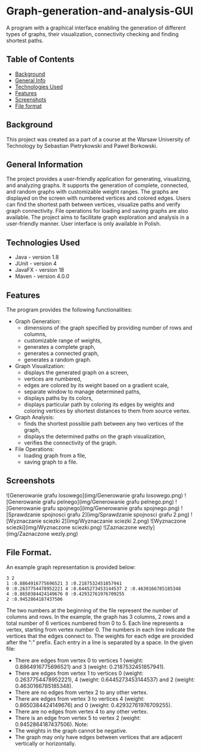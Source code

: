 # Graph-generation-and-analysis-GUI
A program with a graphical interface enabling the generation of different types of graphs, their visualization, connectivity checking and finding shortest paths.

## Table of Contents
* [Background](#background)
* [General Info](#general-information)
* [Technologies Used](#technologies-used)
* [Features](#features)
* [Screenshots](#screenshots)
* [File format](#file-format)


## Background
This project was created as a part of a course at the Warsaw University of Technology by Sebastian Pietrykowski and Paweł Borkowski.


## General Information
The project provides a user-friendly application for generating, visualizing, and analyzing graphs. It supports the generation of complete, connected, and random graphs with customizable weight ranges. The graphs are displayed on the screen with numbered vertices and colored edges. Users can find the shortest path between vertices, visualize paths and verify graph connectivity. File operations for loading and saving graphs are also available. The project aims to facilitate graph exploration and analysis in a user-friendly manner. User interface is only available in Polish.


## Technologies Used
- Java - version 1.8
- JUnit - version 4
- JavaFX - version 18
- Maven - version 4.0.0


## Features
The program provides the following functionalities:
- Graph Generation:
    - dimensions of the graph specified by providing number of rows and columns,
    - customizable range of weights,
    - generates a complete graph,
    - generates a connected graph,
    - generates a random graph.
- Graph Visualization:
    - displays the generated graph on a screen,
    - vertices are numbered,
    - edges are colored by its weight based on a gradient scale,
    - separate window to manage determined paths,
    - displays paths by its colors,
    - displays particular path by coloring its edges by weights and coloring vertices by shortest distances to them from source vertex.
- Graph Analysis:
    - finds the shortest possible path between any two vertices of the graph,
    - displays the determined paths on the graph visualization,
    - verifies the connectivity of the graph.
- File Operations:
    - loading graph from a file,
    - saving graph to a file.


## Screenshots
![Generowanie grafu losowego](img/Generowanie grafu losowego.png)
![Generowanie grafu pelnego](img/Generowanie grafu pelnego.png)
![Generowanie grafu spojnego](img/Generowanie grafu spojnego.png)
![Sprawdzanie spojnosci grafu 2](img/Sprawdzanie spojnosci grafu 2.png)
![Wyznaczanie sciezki 2](img/Wyznaczanie sciezki 2.png)
![Wyznaczone sciezki](img/Wyznaczone sciezki.png)
![Zaznaczone wezly](img/Zaznaczone wezly.png)

## File Format.
An example graph representation is provided below:
```
3 2
1 :0.8864916775696521 3 :0.2187532451857941
0 :0.2637754478952221 4 :0.6445273453144537 2 :0.4630166785185348
4 :0.8650384424149676 0 :0.42932761976709255
2 :0.9452864187437506
```
The two numbers at the beginning of the file represent the number of columns and rows. In the example, the graph has 3 columns, 2 rows and a total number of 6 vertices numbered from 0 to 5.
Each line represents a vertex, starting from vertex number 0. The numbers in each line indicate the vertices that the edges connect to. The weights for each edge are provided after the ":" prefix. Each entry in a line is separated by a space.
In the given file:
- There are edges from vertex 0 to vertices 1 (weight: 0.8864916775696521) and 3 (weight: 0.2187532451857941).
- There are edges from vertex 1 to vertices 0 (weight: 0.2637754478952221), 4 (weight: 0.6445273453144537) and 2 (weight: 0.4630166785185348).
- There are no edges from vertex 2 to any other vertex.
- There are edges from vertex 3 to vertices 4 (weight: 0.8650384424149676) and 0 (weight: 0.42932761976709255).
- There are no edges from vertex 4 to any other vertex.
- There is an edge from vertex 5 to vertex 2 (weight: 0.9452864187437506).
Note:
- The weights in the graph cannot be negative.
- The graph may only have edges between vertices that are adjacent vertically or horizontally.

